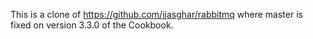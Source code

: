 This is a clone of https://github.com/jjasghar/rabbitmq where master is fixed on version 3.3.0 of the Cookbook.
